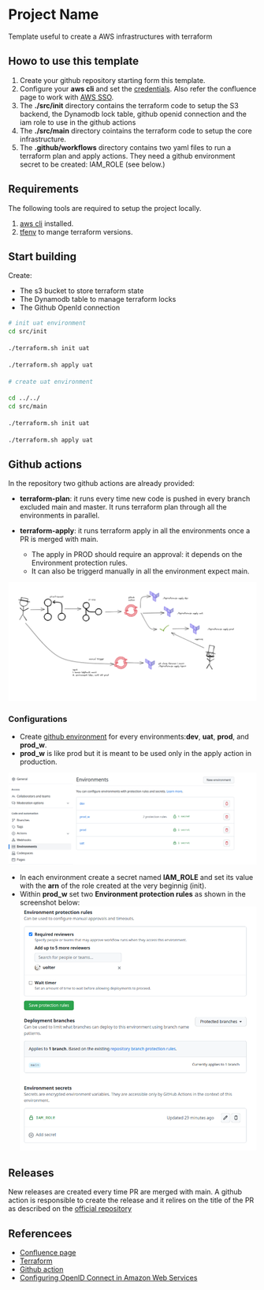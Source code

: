 # Project Name
Template useful to create a AWS infrastructures with terraform


## Howo to use this template

1. Create your github repository starting form this template.
2. Configure your **aws cli** and set the [credentials](https://docs.aws.amazon.com/cli/latest/userguide/cli-configure-files.html). Also refer the confluence page to work with [AWS SSO](https://pagopa.atlassian.net/wiki/spaces/DEVOPS/pages/466846955/AWS+-+Users+groups+and+roles#SSO-with-GSuite).
3. The __./src/init__ directory contains the terraform code to setup the S3 backend, the Dynamodb lock table, github openid connection and the iam role to use in the github actions
4. The __./src/main__ directory cointains the terraform code to setup the core infrastructure.
5. The __.github/workflows__ directory contains two yaml files to run a terraform plan and apply actions. They need a github environment secret to be created: IAM_ROLE (see below.)

## Requirements

The following tools are required to setup the project locally. 

1. [aws cli](https://docs.aws.amazon.com/cli/latest/userguide/getting-started-install.html) installed.
2. [tfenv](https://github.com/tfutils/tfenv) to mange terraform versions.

## Start building

Create:

* The s3 bucket to store terraform state
* The Dynamodb table to manage terraform locks
* The Github OpenId connection

```bash
# init uat environment
cd src/init

./terraform.sh init uat

./terraform.sh apply uat

# create uat environment

cd ../../
cd src/main

./terraform.sh init uat

./terraform.sh apply uat
```

## Github actions

In the repository two github actions are already provided:

* **terraform-plan**: it runs every time new code is pushed in every branch excluded main and master. It runs terraform plan through all the environments in parallel.

* **terraform-apply**: it runs terraform apply in all the environments once a PR is merged with main.
  * The apply in PROD should require an approval: it depends on the Environment protection rules.
  * It can also be triggerd manually in all the environment expect main.


![](./docs/gitaction-workflow.png)


### Configurations

* Create [github environment](https://docs.github.com/en/actions/deployment/targeting-different-environments/using-environments-for-deployment) for every environments:**dev**, **uat**, **prod**, and **prod_w**.
* **prod_w** is like prod but it is meant to be used only in the apply action in production. 

![](docs/github-environments.png)

* In each environment create a secret named **IAM_ROLE** and set its value with the **arn** of the role created at the very beginnig (init).
* Within **prod_w** set two **Environment protection rules** as shown in the screenshot below:
![](docs/protection-rules-and-secrets.png)

## Releases

New releases are created every time PR are merged with main. A github action is responsible to create the release and it relires on the title of the PR as described on the [official repository](https://github.com/cycjimmy/semantic-release-action)


## Referencees

* [Confluence page](https://pagopa.atlassian.net/wiki/spaces/DEVOPS/pages/467894592/AWS+Setup+new+project)
* [Terraform](https://terraform.io/)
* [Github action](https://docs.github.com/en/actions)
* [Configuring OpenID Connect in Amazon Web Services](https://docs.github.com/en/actions/deployment/security-hardening-your-deployments/configuring-openid-connect-in-amazon-web-services)